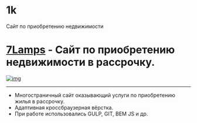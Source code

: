 # 1k
Сайт по приобретению недвижимости

# [7Lamps](https://lyu-chunkwo.github.io/1k/app/index.html) - Сайт по приобретению недвижимости в рассрочку.

[<img src="https://lyu-chunkwo.github.io/1k/app/images/banner/banner.jpg" alt="img">](https://lyu-chunkwo.github.io/1k/app/index.html)


---
- Многостраничный сайт оказывающий услуги по приобретению жилья в рассрочку.
- Адаптивная кроссбраузерная вёрстка.
- При работе использовались GULP, GIT, BEM JS и др.
